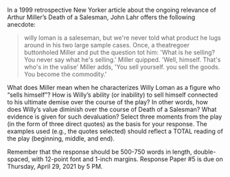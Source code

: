 In a 1999 retrospective New Yorker article about the ongoing relevance of Arthur Miller’s Death of a Salesman, John Lahr offers the following anecdote:

> willy loman is a saleseman, but we're  never told what product he lugs around in his two large sample cases. Once, a theatregoer buttonholed Miller and put the question tot him: 'What is he selling? You never say what he's  selling.' Miller quipped. 'Well, himself. That's who's in the valise' Miller adds, 'You sell yourself. you  sell the goods. You become the commodity.'

What does Miller mean when he characterizes Willy Loman as a figure who “sells himself”? How is Willy’s ability (or inability) to sell himself connected to his ultimate demise over the course of the play? In other words, how does Willy’s value diminish over the course of Death of a Salesman? What evidence is given for such devaluation? Select three moments from the play (in the form of three direct quotes) as the basis for your response. The examples used (e.g., the quotes selected) should reflect a TOTAL reading of the play (beginning, middle, and end).

Remember that the response should be 500-750 words in length, double-spaced, with 12-point font and 1-inch margins. Response Paper #5 is due on Thursday, April  29, 2021 by 5 PM.